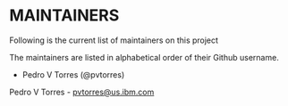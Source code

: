 # MAINTAINERS

Following is the current list of maintainers on this project

The maintainers are listed in alphabetical order of their Github username.

* Pedro V Torres (@pvtorres)



Pedro V Torres -  pvtorres@us.ibm.com
